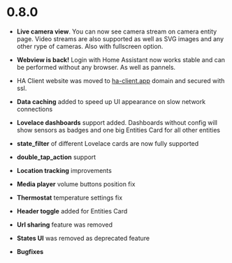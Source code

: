 # 0.8.0

 - **Live camera view**. You can now see camera stream on camera entity page. Video streams are also supported as well as SVG images and any other rype of cameras. Also with fullscreen option.

 - **Webview is back!** Login with Home Assistant now works stable and can be performed without any browser. As well as pannels.

 - HA Client website was moved to [ha-client.app](https://ha-client.app) domain and secured with ssl.

 - **Data caching** added to speed up UI appearance on slow network connections  

 - **Lovelace dashboards** support added. Dashboards without config will show sensors as badges and one big Entities Card for all other entities

 - **state_filter** of different Lovelace cards are now fully supported

 - **double_tap_action** support

 - **Location tracking** improvements

 - **Media player** volume buttons position fix

 - **Thermostat** temperature settings fix

 - **Header toggle** added for Entities Card

 - **Url sharing** feature was removed

 - **States UI** was removed as deprecated feature

 - **Bugfixes**
